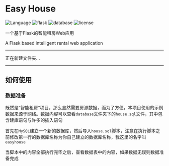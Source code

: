 # Easy House

![Language](https://img.shields.io/badge/Language-Python-blue)
![flask](https://img.shields.io/badge/package-Flask-black)
![database](https://img.shields.io/badge/database-MySQL-green)
![license](https://img.shields.io/badge/License-MIT-red)

一个基于Flask的智能租房Web应用

A Flask based intelligent rental web application

---

正在新建文件夹...

---

## 如何使用

### 数据准备

既然是“智能租房”项目，那么显然需要房源数据，而为了方便，本项目使用的示例数据来源于网络。数据内容可以查看`database`文件夹下的`house.sql`文件，其中包含建库语句与许多的插入语句

首先在`MySQL`建立一个新的数据库，然后导入`house.sql`脚本，注意在执行脚本之前修改第一行的数据库名称为你自己建立的数据库名称，我这里的名字叫`easyhouse`

当脚本中的内容全部执行完毕之后，查看数据表中的内容，如果数据无误则数据准备完成
